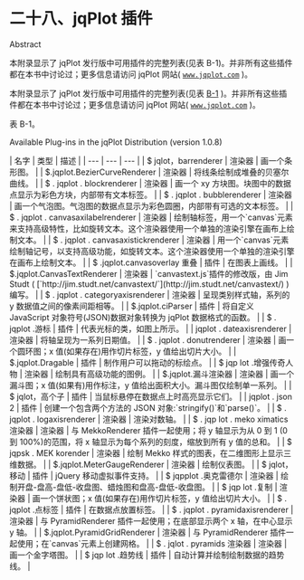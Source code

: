# 二十八、jqPlot 插件

Abstract

本附录显示了 jqPlot 发行版中可用插件的完整列表(见表 B-1)。并非所有这些插件都在本书中讨论过；更多信息请访问 jqPlot 网站( [`www.jqplot.com`](http://www.jqplot.com/) )。

本附录显示了 jqPlot 发行版中可用插件的完整列表(见表 [B-1](#Tab1) )。并非所有这些插件都在本书中讨论过；更多信息请访问 jqPlot 网站( [`www.jqplot.com`](http://www.jqplot.com/) )。

表 B-1。

Available Plug-ins in the jqPlot Distribution (version 1.0.8)

<colgroup><col> <col> <col></colgroup> 
| 名字 | 类型 | 描述 |
| --- | --- | --- |
| $ jqlot，barrenderer | 渲染器 | 画一个条形图。 |
| $.jqplot.BezierCurveRenderer | 渲染器 | 将线条绘制成堆叠的贝塞尔曲线。 |
| $ . jqplot . blockrenderer | 渲染器 | 画一个 xy 方块图。块图中的数据点显示为彩色方块，内部带有文本标签。 |
| $ . jqplot . bubblerenderer | 渲染器 | 画一个气泡图。气泡图的数据点显示为彩色圆圈，内部带有可选的文本标签。 |
| $ . jqplot . canvasaxilabelrenderer | 渲染器 | 绘制轴标签，用一个`canvas`元素来支持高级特性，比如旋转文本。这个渲染器使用一个单独的渲染引擎在画布上绘制文本。 |
| $ . jqplot . canvasaxistickrenderer | 渲染器 | 用一个`canvas`元素绘制轴记号，以支持高级功能，如旋转文本。这个渲染器使用一个单独的渲染引擎在画布上绘制文本。 |
| $ .jqplot.canvasoverlay 重叠 | 插件 | 在图表上画线。 |
| $.jqplot.CanvasTextRenderer | 渲染器 | `canvastext.js`插件的修改版，由 Jim Studt ( [`http://jim.studt.net/canvastext/`](http://jim.studt.net/canvastext/) )编写。 |
| $ . jqplot . categoryaxisrenderer | 渲染器 | 呈现类别样式轴，系列的 y 数据值之间的像素间距相等。 |
| $.jqplot.ciParser | 插件 | 将自定义 JavaScript 对象符号(JSON)数据对象转换为 jqPlot 数据格式的函数。 |
| $ . jqplot .游标 | 插件 | 代表光标的类，如图上所示。 |
| jqplot . dateaxisrenderer | 渲染器 | 将轴呈现为一系列日期值。 |
| $ . jqplot . donutrenderer | 渲染器 | 画一个圆环图；x 值(如果存在)用作切片标签，y 值给出切片大小。 |
| $.jqplot.Dragable | 插件 | 制作用户可以拖动的标绘点。 |
| $ jqp lot .增强传奇人物 | 渲染器 | 绘制具有高级功能的图例。 |
| $.jqplot.漏斗渲染器 | 渲染器 | 画一个漏斗图；x 值(如果有)用作标注，y 值给出面积大小。漏斗图仅绘制单一系列。 |
| $ jqlot，高个子 | 插件 | 当鼠标悬停在数据点上时高亮显示它们。 |
| jqplot . json 2 | 插件 | 创建一个包含两个方法的 JSON 对象:`stringify()`和`parse()`。 |
| $ . jqplot . logaxisrenderer | 渲染器 | 渲染对数轴。 |
| $ . jqp lot . meko ximatics 渲染器 | 渲染器 | 与 MekkoRenderer 插件一起使用；将 y 轴显示为从 0 到 1 (0 到 100%)的范围，将 x 轴显示为每个系列的刻度，缩放到所有 y 值的总和。 |
| $ jqpsk . MEK korender | 渲染器 | 绘制 Mekko 样式的图表，在二维图形上显示三维数据。 |
| $.jqplot.MeterGaugeRenderer | 渲染器 | 绘制仪表图。 |
| $ jqlot，移动 | 插件 | jQuery 移动虚拟事件支持。 |
| $ jqpplot .奥克雷德尔 | 渲染器 | 绘制开盘-盘高-盘低-收盘图、蜡烛图和盘高-盘低-收盘图。 |
| $ jqp lot .复制 | 渲染器 | 画一个饼状图；x 值(如果存在)用作切片标签，y 值给出切片大小。 |
| $ . jqplot .点标签 | 插件 | 在数据点放置标签。 |
| $ . jqplot . pyramidaxisrenderer | 渲染器 | 与 PyramidRenderer 插件一起使用；在底部显示两个 x 轴，在中心显示 y 轴。 |
| $.jqplot.PyramidGridRenderer | 渲染器 | 与 PyramidRenderer 插件一起使用；在`canvas`元素上创建网格。 |
| $ . jqlot . pyramids 渲染器 | 渲染器 | 画一个金字塔图。 |
| $ jqp lot .趋势线 | 插件 | 自动计算并绘制绘制数据的趋势线。 |